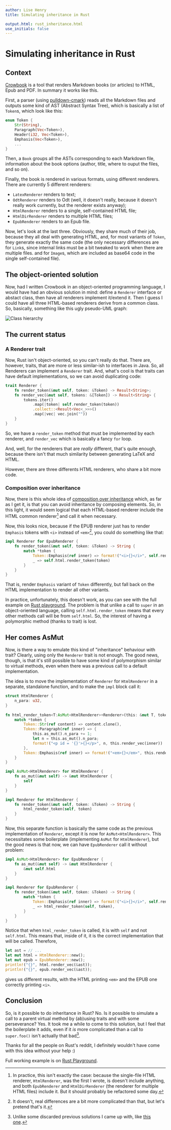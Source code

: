 ```yaml
---
author: Lise Henry
title: Simulating inheritance in Rust

output.html: rust_inheritance.html
use_initials: false
---
```


Simulating inheritance in Rust 
==============================

Context 
-------

[Crowbook](https://github.com/lise-henry/crowbook) is a tool that
renders Markdown books (or articles) to HTML, Epub and PDF. In summary
it works like this.

First, a parser (using
[pulldown-cmark](https://crates.io/crates/pulldown-cmark)) reads all
the Markdown files and outputs some kind of AST (Abstract Syntax
Tree), which is basically a list of `Token`s, which look like
this:

```rust
enum Token {
    Str(String),
    Paragraph(Vec<Token>),
    Header(i32, Vec<Token>),
    Emphasis(Vec<Token>),
    ...
}
```

Then, a `Book` groups all the ASTs corresponding to each Markdown
file, information about the book options (author, title, where to
ouput the files, and so on).

Finally, the book is rendered in various formats, using different
renderers. There are currently 5 different renderers:

* `LatexRenderer` renders to text;
* `OdtRenderer` renders to Odt (well, it doesn't really, because it
doesn't really work currently, but the renderer exists anyway);
* `HtmlRenderer` renders to a single, self-contained HTML file;
* `HtmlDirRenderer` renders to multiple HTML files;
* `EpubRenderer` renders to an Epub file.

Now, let's look at the last three. Obviously, they share much of their
job, because they all deal with generating HTML, and, for most
variants of `Token`, they generate exactly the same code (the only necessary
differences are for `Link`s, since internal links must be a bit tweaked to work when there are
multiple files. and for `Image`s, which are included as base64 code in
the single self-contained file).

The object-oriented solution
----------------------------

Now, had I written Crowbook in an object-oriented programming
language, I would have had an obvious solution in mind: define a
`Renderer` interface or abstact class, then have all renderers
implement it/extend it. Then I guess I could have all three HTML-based
renderers derive from a common class. So, basically, something like
this ugly pseudo-UML graph:

![Class hierarchy](uml.png)

The current status
------------------

### A Renderer trait ###

Now, Rust isn't object-oriented, so you can't really do that. There
are, however, traits, that are more or less similar-ish to interfaces
in Java. So, all Renderers can implement a `Renderer` trait. And,
what's cool is that traits can have default implementations, so we
can avoid duplicating code:

```rust
trait Renderer {
    fn render_token(&mut self, token: &Token) -> Result<String>;
    fn render_vec(&mut self, tokens: &[Token]) -> Result<String> {
        tokens.iter()
            .map(|token| self.render_token(token))
            .collect::<Result<Vec<_>>>()
            .map(|vec| vec.join(""))
    }
}
```

So, we have a `render_token` method that must be implemented by each
renderer, and `render_vec` which is basically a fancy `for` loop.

And, well, for the renderers that are *really* different, that's quite
enough, because there isn't that much similarity between generating
LaTeX and HTML.

However, there are three differents HTML renderers, who share a
bit more code. 


### Composition over inheritance ###

Now, there is this whole idea of
[composition over inheritance](https://en.wikipedia.org/wiki/Composition_over_inheritance)
which, as far as I get it, is that you can avoid inheritance by
composing elements. So, in this light, it would seem logical that each
HTML-based renderer include the HTML common renderer[^1] and call it
when necessary.

[^1]: In practice, this isn't exactly the case: because the
single-file HTML renderer, `HtmlRenderer`, was the first I wrote, is
doesn't include anything, and both `EpubRenderer` and
`HtmlDirRenderer` (the renderer for multiple HTML files) include
it. But it should probably be refactored some day.


Now, this looks nice, because if the EPUB renderer just has to render
`Emphasis` tokens with `<i>` instead of `<em>`[^2], you could do
something like that:

```rust
impl Renderer for EpubRenderer {
    fn render_token(&mut self, token: &Token) -> String {
        match *token {
            Token::Emphasis(ref inner) => format!("<i>{}</i>", self.render_vec(inner)),
            _ => self.html.render_token(token)
        }
    }
}
```

That is, render `Emphasis` variant of `Token` differently, but fall
back on the HTML implementation to render all other variants.

In practice, unfortunately, this doesn't work, as you can see with the
full example on
[Rust playground](https://play.rust-lang.org/?gist=a22520c912e42f42b870222c768d0381&version=stable&backtrace=0). The
problem is that unlike a call to `super` in an object-oriented
language, calling `self.html.render_token` means that every other
methods call will be from `self.html`. So, the interest of having a
polymorphic method (thanks to trait) is lost.


[^2]: It doesn't, real differences are a bit more complicated than
that, but let's pretend that's it.


Her comes AsMut
---------------

Now, is there a way to emulate this kind of "inheritance" behaviour
with trait? Clearly, using only the `Renderer` trait is not
enough. The good news, though, is that it's still possible to have
some kind of polymorphism similar to virtual methods, even when there
was a previous call to a default implementation.

The idea is to move the implementation of `Renderer` for
`HtmlRenderer` in a separate, standalone function, and to make the
`impl` block call it:

```rust
struct HtmlRenderer {
    n_para: u32,
}
    
fn html_render_token<T:AsMut<HtmlRenderer>+Renderer>(this: &mut T, token: &Token) -> String {
    match *token {
        Token::Str(ref content) => content.clone(),
        Token::Paragraph(ref inner) => {
            this.as_mut().n_para += 1;
            let n = this.as_mut().n_para;
            format!("<p id = '{}'>{}</p>", n, this.render_vec(inner))
        },
        Token::Emphasis(ref inner) => format!("<em>{}</em>", this.render_vec(inner))
    }
}

impl AsMut<HtmlRenderer> for HtmlRenderer {
    fn as_mut(&mut self) -> &mut HtmlRenderer {
        self
    }
}

impl Renderer for HtmlRenderer {
    fn render_token(&mut self, token: &Token) -> String {
        html_render_token(self, token)
    }
}
```

Now, this separate function is basically the same code as the previous
implementation of `Renderer`, except it is now for
`AsMut<HtmlRenderer>`. This necessitates some boilerplate
(implementing `AsMut` for `HtmlRenderer`), but the good news is that
now, we can have `EpubRenderer` call it without problem:

```rust
impl AsMut<HtmlRenderer> for EpubRenderer {
    fn as_mut(&mut self) -> &mut HtmlRenderer {
        &mut self.html
    }
}

impl Renderer for EpubRenderer {
    fn render_token(&mut self, token: &Token) -> String {
        match *token {
            Token::Emphasis(ref inner) => format!("<i>{}</i>", self.render_vec(inner)),
            _ => html_render_token(self, token),
        }
    }
}
```

Notice that when `html_render_token` is called, it is with `self` and
not `self.html`. This means that, inside of it, it is the correct
implementation that will be called. Therefore,

```rust
let ast = // ...
let mut html = HtmlRenderer::new();
let mut epub = EpubRenderer::new();
println!("{}", html.render_vec(&ast));
println!("{}", epub.render_vec(&ast));
```

gives us different results, with the HTML printing `<em>` and the
EPUB one correctly printing `<i>`.


Conclusion 
----------

So, is it possible to do inheritance in Rust? No. Is it possible to
simulate a call to a parent virtual method by (ab)using traits and with some perseverance?
Yes. It took me a while to come to this solution, but I feel that the
boilerplate it adds, even if it *is* more complicated than a call to `super.foo()` isn't actually that bad[^3].

Thanks for all the people on Rust's reddit, I definitely wouldn't
have come with this idea without your help :)

Full working example is on [Rust Playground](https://play.rust-lang.org/?gist=64767cdcd417b7bd2ddccca014c83695&version=stable&backtrace=0).


[^3]: Unlike some discarded previous solutions I came up with, like
[this one](https://play.rust-lang.org/?gist=26fbe010ec854856a6bb96deddea726b&version=stable&backtrace=0).
